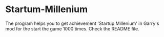# Startum-Millenium
 The program helps you to get achievement 'Startup Millenium' in Garry's mod for the start the game 1000 times. Check the README file.
